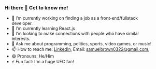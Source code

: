 ### Hi there 👋 Get to know me!


- 🔭 I’m currently working on finding a job as a front-end/fullstack developer.
- 🌱 I’m currently learning React.js
- 🤔 I’m looking to make connections with people who have similar interests.
- 💬 Ask me about programming, politics, sports, video games, or music!
- 📫 How to reach me: [LinkedIn](https://www.linkedin.com/in/samuelbrown0322/), Email: samuelbrown0322@gmail.com,
- 😄 Pronouns: He/Him
- ⚡ Fun fact: I'm a huge UFC fan!

